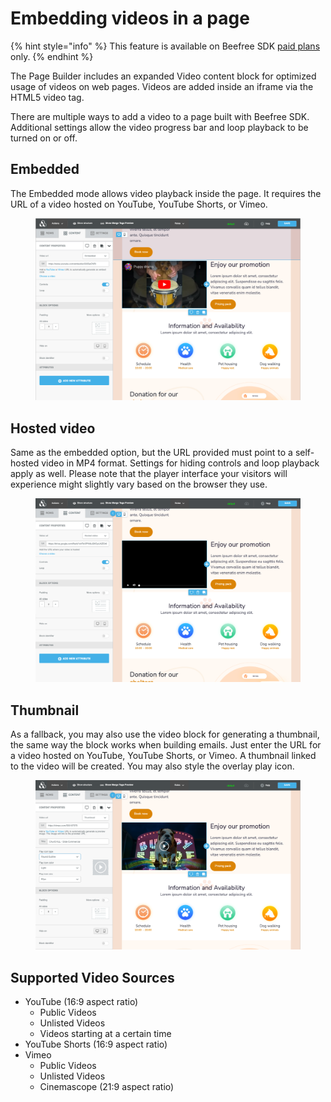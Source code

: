 # Embedding videos in a page

{% hint style="info" %}
This feature is available on Beefree SDK [paid plans](https://dam.beefree.io/pluginpricing) only.
{% endhint %}

The Page Builder includes an expanded Video content block for optimized usage of videos on web pages. Videos are added inside an iframe via the HTML5 video tag.

There are multiple ways to add a video to a page built with Beefree SDK. Additional settings allow the video progress bar and loop playback to be turned on or off.

## **Embedded**

The Embedded mode allows video playback inside the page. It requires the URL of a video hosted on YouTube, YouTube Shorts, or Vimeo.

<figure><img src="../../.gitbook/assets/embedvid1.png" alt=""><figcaption></figcaption></figure>

## **Hosted video**

Same as the embedded option, but the URL provided must point to a self-hosted video in MP4 format. Settings for hiding controls and loop playback apply as well. Please note that the player interface your visitors will experience might slightly vary based on the browser they use.

<figure><img src="../../.gitbook/assets/2embedvid.png" alt=""><figcaption></figcaption></figure>

## **Thumbnail**

As a fallback, you may also use the video block for generating a thumbnail, the same way the block works when building emails. Just enter the URL for a video hosted on YouTube, YouTube Shorts, or Vimeo. A thumbnail linked to the video will be created. You may also style the overlay play icon.

<figure><img src="../../.gitbook/assets/3embedvid.png" alt=""><figcaption></figcaption></figure>

## Supported Video Sources

* YouTube (16:9 aspect ratio)
  * Public Videos
  * Unlisted Videos
  * Videos starting at a certain time
* YouTube Shorts (16:9 aspect ratio)
* Vimeo
  * Public Videos
  * Unlisted Videos
  * Cinemascope (21:9 aspect ratio)
